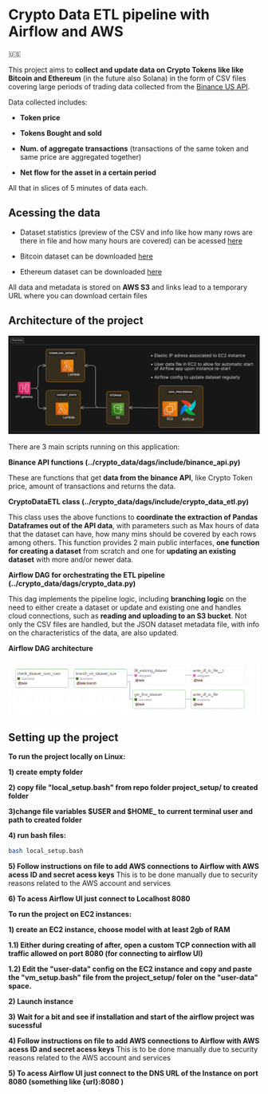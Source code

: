 # Crypto Data ETL pipeline with Airflow and AWS 

:us:

This project aims to **collect and update data on Crypto Tokens like like Bitcoin and Ethereum** (in the future also Solana) in the form of CSV files covering large periods of trading data collected from the [Binance US API](https://docs.binance.us/#introduction).

Data collected includes: 

* **Token price**

* **Tokens Bought and sold**

* **Num. of aggregate transactions** (transactions of the same token and same price are aggregated together)

* **Net flow for the asset in a certain period**

All that in slices of 5 minutes of data each.


## Acessing the data 

* Dataset statistics (preview of the CSV and info like how many rows are there in file and how many hours are covered) can be acessed  [here](https://jr6cd1g42j.execute-api.us-east-2.amazonaws.com/stage1/dashboard)

* Bitcoin dataset can be downloaded  [here](https://czmejpeff7.execute-api.us-east-2.amazonaws.com/geturl?token=btc)

* Ethereum dataset can be downloaded  [here](https://czmejpeff7.execute-api.us-east-2.amazonaws.com/geturl?token=eth)

All data and metadata is stored on **AWS S3** and links lead to a temporary URL where you can download certain files


## Architecture of the project

![](architecture.png)


There are 3 main scripts running on this application:

**Binance API functions (../crypto_data/dags/include/binance_api.py)**

These are functions that get **data from the binance API**, like Crypto Token price, amount of transactions and returns the data.

**CryptoDataETL class (../crypto_data/dags/include/crypto_data_etl.py)**

This class uses the above functions to **coordinate the extraction of Pandas Dataframes out of the API data**, with parameters such as Max hours of data that the dataset can have, how many mins should be covered by each rows among others. This function provides 2 main public interfaces, **one function for creating a dataset** from scratch and one for **updating an existing dataset** with more and/or newer data.

**Airflow DAG for orchestrating the ETL pipeline (../crypto_data/dags/crypto_data.py)**

This dag implements the pipeline logic, including **branching logic** on the need to either create a dataset or update and existing one and handles cloud connections, such as **reading and uploading to an S3 bucket**.
Not only the CSV files are handled, but the JSON dataset metadata file, with info on the characteristics of the data, are also updated.

**Airflow DAG architecture**

![](airflow_dag.png)


## Setting up the project

**To run the project locally on Linux:**

**1) create empty folder**

**2) copy file "local_setup.bash" from repo folder project_setup/ to created folder**

**3)change file variables $USER and $HOME_ to current terminal user and path to created folder**

**4) run bash files:**
```bash
bash local_setup.bash
```

**5) Follow instructions on file to add AWS connections to Airflow with AWS acess ID and secret acess keys**
This is to be done manually due to security reasons related to the AWS account and services

**6) To acess Airflow UI just connect to Localhost 8080**


**To run the project on EC2 instances:**

**1) create an EC2 instance, choose model with at least 2gb of RAM**

**1.1) Either during creating of after, open a custom TCP connection with all traffic allowed on port 8080 (for connecting to airflow UI)**

**1.2) Edit the "user-data" config on the EC2 instance and copy and paste the "vm_setup.bash" file from the project_setup/ foler on the "user-data" space.**

**2) Launch instance**

**3) Wait for a bit and see if installation and start of the airflow project was sucessful**

**4) Follow instructions on file to add AWS connections to Airflow with AWS acess ID and secret acess keys**
This is to be done manually due to security reasons related to the AWS account and services

**5) To acess Airflow UI just connect to the DNS URL of the Instance on port 8080 (something like {url}:8080 )**




